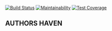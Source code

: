 [![Build Status](https://travis-ci.com/kcharles52/ah-node.svg?branch=develop)](https://travis-ci.com/kcharles52/ah-node) [![Maintainability](https://api.codeclimate.com/v1/badges/76e9c779493410d54b61/maintainability)](https://codeclimate.com/github/kcharles52/ah-node/maintainability)
[![Test Coverage](https://api.codeclimate.com/v1/badges/76e9c779493410d54b61/test_coverage)](https://codeclimate.com/github/kcharles52/ah-node/test_coverage)

## AUTHORS HAVEN
